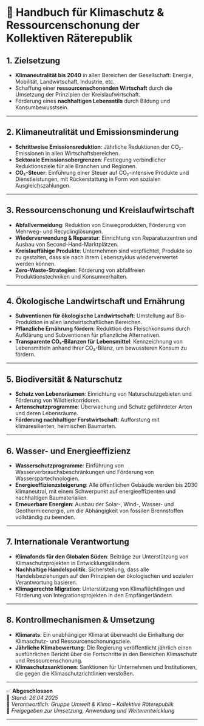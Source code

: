 # 🌱 Handbuch für Klimaschutz & Ressourcenschonung der Kollektiven Räterepublik

## 1. Zielsetzung

- **Klimaneutralität bis 2040** in allen Bereichen der Gesellschaft: Energie, Mobilität, Landwirtschaft, Industrie, etc.
- Schaffung einer **ressourcenschonenden Wirtschaft** durch die Umsetzung der Prinzipien der Kreislaufwirtschaft.
- Förderung eines **nachhaltigen Lebensstils** durch Bildung und Konsumbewusstsein.

---

## 2. Klimaneutralität und Emissionsminderung

- **Schrittweise Emissionsreduktion**: Jährliche Reduktionen der CO₂-Emissionen in allen Wirtschaftsbereichen.
- **Sektorale Emissionsobergrenzen**: Festlegung verbindlicher Reduktionsziele für alle Branchen und Regionen.
- **CO₂-Steuer**: Einführung einer Steuer auf CO₂-intensive Produkte und Dienstleistungen, mit Rückerstattung in Form von sozialen Ausgleichszahlungen.

---

## 3. Ressourcenschonung und Kreislaufwirtschaft

- **Abfallvermeidung**: Reduktion von Einwegprodukten, Förderung von Mehrweg- und Recyclinglösungen.
- **Wiederverwendung & Reparatur**: Einrichtung von Reparaturzentren und Ausbau von Second-Hand-Marktplätzen.
- **Kreislauffähige Produkte**: Unternehmen sind verpflichtet, Produkte so zu gestalten, dass sie nach ihrem Lebenszyklus wiederverwertet werden können.
- **Zero-Waste-Strategien**: Förderung von abfallfreien Produktionstechniken und Konsumverhalten.

---

## 4. Ökologische Landwirtschaft und Ernährung

- **Subventionen für ökologische Landwirtschaft**: Umstellung auf Bio-Produktion in allen landwirtschaftlichen Bereichen.
- **Pflanzliche Ernährung fördern**: Reduktion des Fleischkonsums durch Aufklärung und Subventionen für pflanzliche Alternativen.
- **Transparente CO₂-Bilanzen für Lebensmittel**: Kennzeichnung von Lebensmitteln anhand ihrer CO₂-Bilanz, um bewussteren Konsum zu fördern.

---

## 5. Biodiversität & Naturschutz

- **Schutz von Lebensräumen**: Einrichtung von Naturschutzgebieten und Förderung von Wildtierkorridoren.
- **Artenschutzprogramme**: Überwachung und Schutz gefährdeter Arten und deren Lebensräume.
- **Förderung nachhaltiger Forstwirtschaft**: Aufforstung mit klimaresilienten, heimischen Baumarten.

---

## 6. Wasser- und Energieeffizienz

- **Wasserschutzprogramme**: Einführung von Wasserverbrauchsbeschränkungen und Förderung von Wasserspartechnologien.
- **Energieeffizienzsteigerung**: Alle öffentlichen Gebäude werden bis 2030 klimaneutral, mit einem Schwerpunkt auf energieeffizienten und nachhaltigen Baumaterialien.
- **Erneuerbare Energien**: Ausbau der Solar-, Wind-, Wasser- und Geothermieenergie, um die Abhängigkeit von fossilen Brennstoffen vollständig zu beenden.

---

## 7. Internationale Verantwortung

- **Klimafonds für den Globalen Süden**: Beiträge zur Unterstützung von Klimaschutzprojekten in Entwicklungsländern.
- **Nachhaltige Handelspolitik**: Sicherstellung, dass alle Handelsbeziehungen auf den Prinzipien der ökologischen und sozialen Verantwortung basieren.
- **Klimagerechte Migration**: Unterstützung von Klimaflüchtlingen und Förderung von Integrationsprojekten in den Empfängerländern.

---

## 8. Kontrollmechanismen & Umsetzung

- **Klimarats**: Ein unabhängiger Klimarat überwacht die Einhaltung der Klimaschutz- und Ressourcenschonungsziele.
- **Jährliche Klimabewertung**: Die Regierung veröffentlicht jährlich einen ausführlichen Bericht über die Fortschritte in den Bereichen Klimaschutz und Ressourcenschonung.
- **Klimaschutzsanktionen**: Sanktionen für Unternehmen und Institutionen, die gegen die Klimaschutzrichtlinien verstoßen.

---

✅ **Abgeschlossen**  
📅 *Stand: 26.04.2025*  
🏩 *Verantwortlich: Gruppe Umwelt & Klima – Kollektive Räterepublik*  
🔐 *Freigegeben zur Umsetzung, Anwendung und Weiterentwicklung*

---
